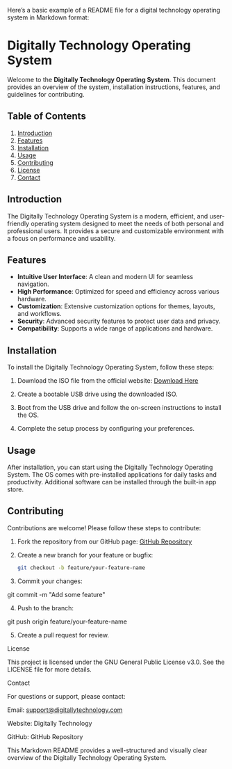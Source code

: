 Here’s a basic example of a README file for a digital technology operating system in Markdown format:

# Digitally Technology Operating System

Welcome to the **Digitally Technology Operating System**. This document provides an overview of the system, installation instructions, features, and guidelines for contributing.

## Table of Contents

1. [Introduction](#introduction)
2. [Features](#features)
3. [Installation](#installation)
4. [Usage](#usage)
5. [Contributing](#contributing)
6. [License](#license)
7. [Contact](#contact)

## Introduction

The Digitally Technology Operating System is a modern, efficient, and user-friendly operating system designed to meet the needs of both personal and professional users. It provides a secure and customizable environment with a focus on performance and usability.

## Features

- **Intuitive User Interface**: A clean and modern UI for seamless navigation.
- **High Performance**: Optimized for speed and efficiency across various hardware.
- **Customization**: Extensive customization options for themes, layouts, and workflows.
- **Security**: Advanced security features to protect user data and privacy.
- **Compatibility**: Supports a wide range of applications and hardware.

## Installation

To install the Digitally Technology Operating System, follow these steps:

1. Download the ISO file from the official website:
   [Download Here](https://www.digitallytechnology.com/download)

2. Create a bootable USB drive using the downloaded ISO.

3. Boot from the USB drive and follow the on-screen instructions to install the OS.

4. Complete the setup process by configuring your preferences.

## Usage

After installation, you can start using the Digitally Technology Operating System. The OS comes with pre-installed applications for daily tasks and productivity. Additional software can be installed through the built-in app store.

## Contributing

Contributions are welcome! Please follow these steps to contribute:

1. Fork the repository from our GitHub page:
   [GitHub Repository](https://github.com/digitallytechnology/os)

2. Create a new branch for your feature or bugfix:
   ```bash
   git checkout -b feature/your-feature-name

3. Commit your changes:

git commit -m "Add some feature"


4. Push to the branch:

git push origin feature/your-feature-name


5. Create a pull request for review.



License

This project is licensed under the GNU General Public License v3.0. See the LICENSE file for more details.

Contact

For questions or support, please contact:

Email: support@digitallytechnology.com

Website: Digitally Technology

GitHub: GitHub Repository


This Markdown README provides a well-structured and visually clear overview of the Digitally Technology Operating System.


